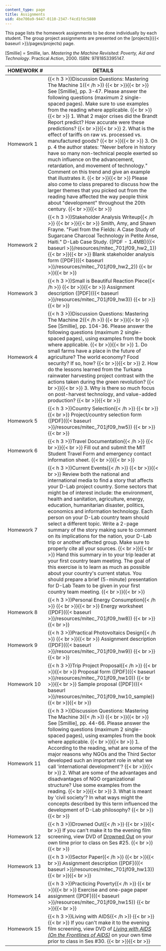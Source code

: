 ```yaml
---
content_type: page
title: Assignments
uid: 4be700a9-9447-0110-2347-f4cd1fdc5880
---
```


This page lists the homework assignments to be done individually by each student. The group project assignments are presented on the [projects]({{< baseurl >}}/pages/projects) page.

\[Smillie\] = Smillie, Ian. _Mastering the Machine Revisited: Poverty, Aid and Technology_. Practical Action, 2000. ISBN: 9781853395147.

| HOMEWORK # | DETAILS |
| --- | --- |
| Homework 1 | {{< h 3 >}}Discussion Questions: Mastering The Machine 1{{< /h >}} {{< br >}}{{< br >}} See \[Smillie\], pp. 3-47. Please answer the following questions (maximum 2 single-spaced pages). Make sure to use examples from the reading where applicable. {{< br >}}{{< br >}} 1\. What 2 major crises did the Brandt Report predict? How accurate were these predictions? {{< br >}}{{< br >}} 2\. What is the effect of tariffs on raw vs. processed vs. manufactured goods? {{< br >}}{{< br >}} 3\. On p. 4 the author states: "Never before in history have so many non-technical people exerted so much influence on the advancement, retardation, and movement of technology." Comment on this trend and give an example that illustrates it. {{< br >}}{{< br >}} Please also come to class prepared to discuss how the larger themes that you picked out from the reading have affected the way people think about "development" throughout the 20th century. {{< br >}}{{< br >}}  |
| Homework 2 | {{< h 3 >}}Stakeholder Analysis Writeup{{< /h >}} {{< br >}}{{< br >}} Smith, Amy, and Shawn Frayne. "Fuel from the Fields: A Case Study of Sugarcane Charcoal Technology in Petite Anse, Haiti." D-Lab Case Study. ([PDF - 1.4MB]({{< baseurl >}}/resources/mitec_701jf09_hw2_1)) {{< br >}}{{< br >}} Blank stakeholder analysis form ([PDF]({{< baseurl >}}/resources/mitec_701jf09_hw2_2)) {{< br >}}{{< br >}}  |
| Homework 3 | {{< h 3 >}}Small is Beautiful Reaction Piece{{< /h >}} {{< br >}}{{< br >}} Assignment description ([PDF]({{< baseurl >}}/resources/mitec_701jf09_hw3)) {{< br >}}{{< br >}}  |
| Homework 4 | {{< h 3 >}}Discussion Questions: Mastering The Machine 2{{< /h >}} {{< br >}}{{< br >}} See \[Smillie\], pp. 104-36. Please answer the following questions (maximum 2 single-spaced pages), using examples from the book where applicable. {{< br >}}{{< br >}} 1\. Do small farms have a place in the future of agriculture? The world economy? Food security? If so, how? {{< br >}}{{< br >}} 2\. How do the lessons learned from the Turkana rainwater harvesting project contrast with the actions taken during the green revolution? {{< br >}}{{< br >}} 3\. Why is there so much focus on post-harvest technology, and value-added production? {{< br >}}{{< br >}}  |
| Homework 5 | {{< h 3 >}}Country Selection{{< /h >}} {{< br >}}{{< br >}} Project/country selection form ([PDF]({{< baseurl >}}/resources/mitec_701jf09_hw5)) {{< br >}}{{< br >}}  |
| Homework 6 | {{< h 3 >}}Travel Documentation{{< /h >}} {{< br >}}{{< br >}} Fill out and submit the MIT Student Travel Form and emergency contact information sheet. {{< br >}}{{< br >}}  |
| Homework 7 | {{< h 3 >}}Current Events{{< /h >}} {{< br >}}{{< br >}} Review both the national and international media to find a story that affects your D-Lab project country. Some sectors that might be of interest include: the environment, health and sanitation, agriculture, energy, education, humanitarian disaster, politics, economics and information technology. Each person on your D-Lab country team should select a different topic. Write a 2-page summary of the story making sure to comment on its implications for the nation, your D-Lab trip or another affected group. Make sure to properly cite all your sources. {{< br >}}{{< br >}} Hand this summary in to your trip leader at your first country team meeting. The goal of this exercise is to learn as much as possible about your country's current status. You should prepare a brief (5-minute) presentation for D-Lab Team to be given in your first country team meeting. {{< br >}}{{< br >}}  |
| Homework 8 | {{< h 3 >}}Personal Energy Consumption{{< /h >}} {{< br >}}{{< br >}} Energy worksheet ([PDF]({{< baseurl >}}/resources/mitec_701jf09_hw8)) {{< br >}}{{< br >}}  |
| Homework 9 | {{< h 3 >}}Practical Photovoltaics Design{{< /h >}} {{< br >}}{{< br >}} Assignment description ([PDF]({{< baseurl >}}/resources/mitec_701jf09_hw9)) {{< br >}}{{< br >}}  |
| Homework 10 | {{< h 3 >}}Trip Project Proposal{{< /h >}} {{< br >}}{{< br >}} Proposal form ([PDF]({{< baseurl >}}/resources/mitec_701jf09_hw10)) {{< br >}}{{< br >}} Sample proposal ([PDF]({{< baseurl >}}/resources/mitec_701jf09_hw10_sample)) {{< br >}}{{< br >}}  |
| Homework 11 | {{< h 3 >}}Discussion Questions: Mastering The Machine 3{{< /h >}} {{< br >}}{{< br >}} See \[Smillie\], pp. 44-66. Please answer the following questions (maximum 2 single-spaced pages), using examples from the book where applicable. {{< br >}}{{< br >}} 1\. According to the reading, what are some of the major reasons why NGOs and the Third Sector developed such an important role in what we call 'international development'? {{< br >}}{{< br >}} 2\. What are some of the advantages and disadvantages of NGO organizational structure? Use some examples from the reading. {{< br >}}{{< br >}} 3\. What is meant by 'civil society'? In what ways might the concepts described by this term influenced the development of D-Lab philosophy? {{< br >}}{{< br >}}  |
| Homework 12 | {{< h 3 >}}Drowned Out{{< /h >}} {{< br >}}{{< br >}} If you can't make it to the evening film screening, view DVD of [Drowned Out](http://www.bullfrogfilms.com/catalog/dout.html) on your own time prior to class on Ses #25. {{< br >}}{{< br >}}  |
| Homework 13 | {{< h 3 >}}Sector Paper{{< /h >}} {{< br >}}{{< br >}} Assignment description ([PDF]({{< baseurl >}}/resources/mitec_701jf09_hw13)) {{< br >}}{{< br >}}  |
| Homework 14 | {{< h 3 >}}Practicing Poverty{{< /h >}} {{< br >}}{{< br >}} Exercise and one-page paper assignment ([PDF]({{< baseurl >}}/resources/mitec_701jf09_hw15)) {{< br >}}{{< br >}}  |
| Homework 15 | {{< h 3 >}}Living with AIDS{{< /h >}} {{< br >}}{{< br >}} If you can't make it to the evening film screening, view DVD of [_Living with AIDS (On the Frontlines of AIDS)_](https://video.alexanderstreet.com/watch/living-with-aids) on your own time prior to class in Ses #30. {{< br >}}{{< br >}}